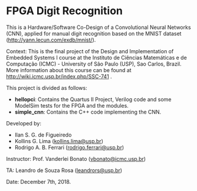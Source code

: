 # FPGA Digit Recognition

This is a Hardware/Software Co-Design of a Convolutional Neural Networks (CNN), applied for manual digit recognition based on the MNIST dataset (http://yann.lecun.com/exdb/mnist/).

Context:
This is the final project of the Design and Implementation of Embedded Systems I course at the Instituto de Ciências Matemáticas e de Computação (ICMC) - University of São Paulo (USP), Sao Carlos, Brazil. More information about this course can be found at http://wiki.icmc.usp.br/index.php/SSC-741 .

This project is divided as follows:
* __hellopci__: Contains the Quartus II Project, Verilog code and some ModelSim tests for the FPGA and the modules.
* __simple\_cnn__: Contains the C++ code implementing the CNN.

Developed by:
* Ilan S. G. de Figueiredo
* Kollins G. Lima (kollins.lima@usp.br) 
* Rodrigo A. B. Ferrari (rodrigo.ferrari@usp.br)

Instructor: Prof. Vanderlei Bonato (vbonato@icmc.usp.br)

TA: Leandro de Souza Rosa (leandrors@usp.br)

Date: December 7th, 2018.
